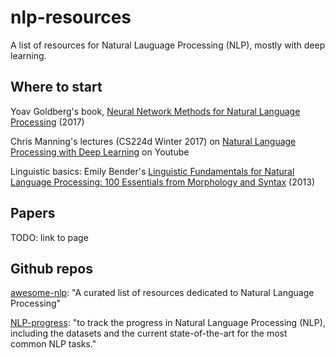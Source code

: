# nlp-resources
A list of resources for Natural Lauguage Processing (NLP), mostly with deep learning.

## Where to start

Yoav Goldberg's book, [Neural Network Methods for Natural Language Processing](https://www.amazon.com/Language-Processing-Synthesis-Lectures-Technologies/dp/1681732351/ref=tmm_hrd_swatch_0?_encoding=UTF8&qid=1530395039&sr=8-1) (2017)

Chris Manning's lectures (CS224d Winter 2017) on [Natural Language Processing with Deep Learning](https://www.youtube.com/playlist?list=PLzUTmXVwsnXod6WNdg57Yc3zFx_f-RYsq) on Youtube

Linguistic basics: Emily Bender's [Linguistic Fundamentals for Natural Language Processing: 100 Essentials from Morphology and Syntax](https://www.amazon.com/Linguistic-Fundamentals-Natural-Language-Processing/dp/1627050116/ref=sr_1_1?ie=UTF8&qid=1530395715&sr=8-1&keywords=Linguistic+Fundamentals+for+Natural+Language+Processing%3A+100+Essentials+from+Morphology+and+Syntax) (2013)


## Papers

TODO: link to page



## Github repos

[awesome-nlp](https://github.com/keon/awesome-nlp): "A curated list of resources dedicated to Natural Language Processing"

[NLP-progress](https://github.com/sebastianruder/NLP-progress): "to track the progress in Natural Language Processing (NLP), including the datasets and the current state-of-the-art for the most common NLP tasks."

